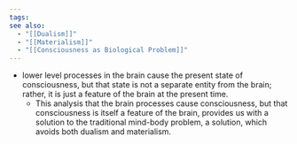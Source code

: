 ```yaml
---
tags: 
see also:
  - "[[Dualism]]"
  - "[[Materialism]]"
  - "[[Consciousness as Biological Problem]]"
---
```

- lower level processes in the brain cause the present state of consciousness, but that state is not a separate entity from the brain; rather, it is just a feature of the brain at the present time.
	- This analysis that the brain processes cause consciousness, but that consciousness is itself a feature of the brain, provides us with a solution to the traditional mind-body problem, a solution, which avoids both dualism and materialism.